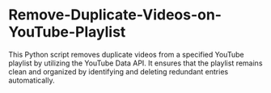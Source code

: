# Remove-Duplicate-Videos-on-YouTube-Playlist
This Python script removes duplicate videos from a specified YouTube playlist by utilizing the YouTube Data API. It ensures that the playlist remains clean and organized by identifying and deleting redundant entries automatically.
